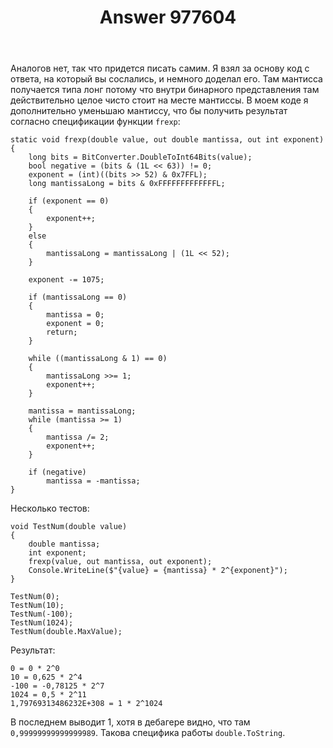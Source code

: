 ﻿---
title: "Answer 977604"
se.owner.user_id: 9784
se.owner.display_name: "Zergatul"
se.owner.link: "https://ru.stackoverflow.com/users/9784/zergatul"
se.answer_id: 977604
se.question_id: 977595
se.post_type: answer
se.score: 2
se.is_accepted: True
---
<p>Аналогов нет, так что придется писать самим. Я взял за основу код с ответа, на который вы сослались, и немного доделал его. Там мантисса получается типа лонг потому что внутри бинарного представления там действительно целое чисто стоит на месте мантиссы. В моем коде я дополнительно уменьшаю мантиссу, что бы получить результат согласно спецификации функции <code>frexp</code>:</p>

<pre><code>static void frexp(double value, out double mantissa, out int exponent)
{
    long bits = BitConverter.DoubleToInt64Bits(value);
    bool negative = (bits &amp; (1L &lt;&lt; 63)) != 0;
    exponent = (int)((bits &gt;&gt; 52) &amp; 0x7FFL);
    long mantissaLong = bits &amp; 0xFFFFFFFFFFFFFL;

    if (exponent == 0)
    {
        exponent++;
    }
    else
    {
        mantissaLong = mantissaLong | (1L &lt;&lt; 52);
    }

    exponent -= 1075;

    if (mantissaLong == 0)
    {
        mantissa = 0;
        exponent = 0;
        return;
    }

    while ((mantissaLong &amp; 1) == 0)
    {
        mantissaLong &gt;&gt;= 1;
        exponent++;
    }

    mantissa = mantissaLong;
    while (mantissa &gt;= 1)
    {
        mantissa /= 2;
        exponent++;
    }

    if (negative)
        mantissa = -mantissa;
}
</code></pre>

<p>Несколько тестов:</p>

<pre><code>void TestNum(double value)
{
    double mantissa;
    int exponent;
    frexp(value, out mantissa, out exponent);
    Console.WriteLine($"{value} = {mantissa} * 2^{exponent}");
}

TestNum(0);
TestNum(10);
TestNum(-100);
TestNum(1024);
TestNum(double.MaxValue);
</code></pre>

<p>Результат:</p>

<pre><code>0 = 0 * 2^0
10 = 0,625 * 2^4
-100 = -0,78125 * 2^7
1024 = 0,5 * 2^11
1,79769313486232E+308 = 1 * 2^1024
</code></pre>

<p>В последнем выводит 1, хотя в дебагере видно, что там <code>0,99999999999999989</code>. Такова специфика работы <code>double.ToString</code>.</p>

